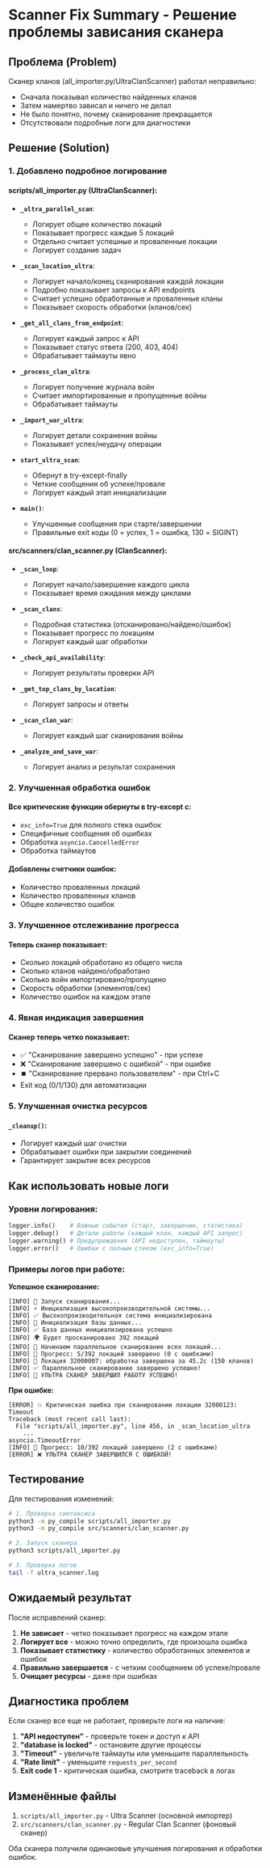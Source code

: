 # Scanner Fix Summary - Решение проблемы зависания сканера

## Проблема (Problem)

Сканер кланов (all_importer.py/UltraClanScanner) работал неправильно:
- Сначала показывал количество найденных кланов
- Затем намертво зависал и ничего не делал
- Не было понятно, почему сканирование прекращается
- Отсутствовали подробные логи для диагностики

## Решение (Solution)

### 1. Добавлено подробное логирование

#### scripts/all_importer.py (UltraClanScanner):
- **`_ultra_parallel_scan`**: 
  - Логирует общее количество локаций
  - Показывает прогресс каждые 5 локаций
  - Отдельно считает успешные и проваленные локации
  - Логирует создание задач

- **`_scan_location_ultra`**: 
  - Логирует начало/конец сканирования каждой локации
  - Подробно показывает запросы к API endpoints
  - Считает успешно обработанные и проваленные кланы
  - Показывает скорость обработки (кланов/сек)

- **`_get_all_clans_from_endpoint`**:
  - Логирует каждый запрос к API
  - Показывает статус ответа (200, 403, 404)
  - Обрабатывает таймауты явно

- **`_process_clan_ultra`**:
  - Логирует получение журнала войн
  - Считает импортированные и пропущенные войны
  - Обрабатывает таймауты

- **`_import_war_ultra`**:
  - Логирует детали сохранения войны
  - Показывает успех/неудачу операции

- **`start_ultra_scan`**:
  - Обернут в try-except-finally
  - Четкие сообщения об успехе/провале
  - Логирует каждый этап инициализации

- **`main()`**:
  - Улучшенные сообщения при старте/завершении
  - Правильные exit коды (0 = успех, 1 = ошибка, 130 = SIGINT)

#### src/scanners/clan_scanner.py (ClanScanner):
- **`_scan_loop`**:
  - Логирует начало/завершение каждого цикла
  - Показывает время ожидания между циклами

- **`_scan_clans`**:
  - Подробная статистика (отсканировано/найдено/ошибок)
  - Показывает прогресс по локациям
  - Логирует каждый шаг обработки

- **`_check_api_availability`**:
  - Логирует результаты проверки API
  
- **`_get_top_clans_by_location`**:
  - Логирует запросы и ответы

- **`_scan_clan_war`**:
  - Логирует каждый шаг сканирования войны

- **`_analyze_and_save_war`**:
  - Логирует анализ и результат сохранения

### 2. Улучшенная обработка ошибок

#### Все критические функции обернуты в try-except с:
- `exc_info=True` для полного стека ошибок
- Специфичные сообщения об ошибках
- Обработка `asyncio.CancelledError`
- Обработка таймаутов

#### Добавлены счетчики ошибок:
- Количество проваленных локаций
- Количество проваленных кланов
- Общее количество ошибок

### 3. Улучшенное отслеживание прогресса

#### Теперь сканер показывает:
- Сколько локаций обработано из общего числа
- Сколько кланов найдено/обработано
- Сколько войн импортировано/пропущено
- Скорость обработки (элементов/сек)
- Количество ошибок на каждом этапе

### 4. Явная индикация завершения

#### Сканер теперь четко показывает:
- ✅ "Сканирование завершено успешно" - при успехе
- ❌ "Сканирование завершено с ошибкой" - при ошибке  
- ⏹️ "Сканирование прервано пользователем" - при Ctrl+C
- Exit код (0/1/130) для автоматизации

### 5. Улучшенная очистка ресурсов

#### `_cleanup()`:
- Логирует каждый шаг очистки
- Обрабатывает ошибки при закрытии соединений
- Гарантирует закрытие всех ресурсов

## Как использовать новые логи

### Уровни логирования:

```python
logger.info()    # Важные события (старт, завершение, статистика)
logger.debug()   # Детали работы (каждый клан, каждый API запрос)
logger.warning() # Предупреждения (API недоступен, таймауты)
logger.error()   # Ошибки с полным стеком (exc_info=True)
```

### Примеры логов при работе:

**Успешное сканирование:**
```
[INFO] 🚀 Запуск сканирования...
[INFO] ⚡ Инициализация высокопроизводительной системы...
[INFO] ✅ Высокопроизводительная система инициализирована
[INFO] 💾 Инициализация базы данных...
[INFO] ✅ База данных инициализирована успешно
[INFO] 🌍 Будет просканировано 392 локаций
[INFO] 🔄 Начинаем параллельное сканирование всех локаций...
[INFO] 📍 Прогресс: 5/392 локаций завершено (0 с ошибками)
[INFO] 🎯 Локация 32000007: обработка завершена за 45.2с (150 кланов)
[INFO] ✅ Параллельное сканирование завершено успешно!
[INFO] 🎉 УЛЬТРА СКАНЕР ЗАВЕРШИЛ РАБОТУ УСПЕШНО!
```

**При ошибке:**
```
[ERROR] 💥 Критическая ошибка при сканировании локации 32000123: Timeout
Traceback (most recent call last):
  File "scripts/all_importer.py", line 456, in _scan_location_ultra
    ...
asyncio.TimeoutError
[INFO] 📍 Прогресс: 10/392 локаций завершено (2 с ошибками)
[ERROR] ❌ УЛЬТРА СКАНЕР ЗАВЕРШИЛСЯ С ОШИБКОЙ!
```

## Тестирование

Для тестирования изменений:

```bash
# 1. Проверка синтаксиса
python3 -m py_compile scripts/all_importer.py
python3 -m py_compile src/scanners/clan_scanner.py

# 2. Запуск сканера
python3 scripts/all_importer.py

# 3. Проверка логов
tail -f ultra_scanner.log
```

## Ожидаемый результат

После исправлений сканер:
1. **Не зависает** - четко показывает прогресс на каждом этапе
2. **Логирует все** - можно точно определить, где произошла ошибка
3. **Показывает статистику** - количество обработанных элементов и ошибок
4. **Правильно завершается** - с четким сообщением об успехе/провале
5. **Очищает ресурсы** - даже при ошибках

## Диагностика проблем

Если сканер все еще не работает, проверьте логи на наличие:

1. **"API недоступен"** - проверьте токен и доступ к API
2. **"database is locked"** - остановите другие процессы
3. **"Timeout"** - увеличьте таймауты или уменьшите параллельность
4. **"Rate limit"** - уменьшите `requests_per_second`
5. **Exit code 1** - критическая ошибка, смотрите traceback в логах

## Изменённые файлы

1. `scripts/all_importer.py` - Ultra Scanner (основной импортер)
2. `src/scanners/clan_scanner.py` - Regular Clan Scanner (фоновый сканер)

Оба сканера получили одинаковые улучшения логирования и обработки ошибок.
